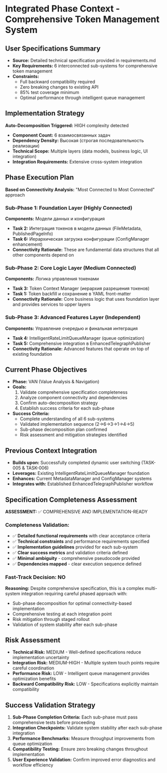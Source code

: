 # Integrated Phase Context - Comprehensive Token Management System

## User Specifications Summary
- **Source:** Detailed technical specification provided in requirements.md
- **Key Requirements:** 6 interconnected sub-systems for comprehensive token management
- **Constraints:** 
  - Full backward compatibility required
  - Zero breaking changes to existing API
  - 85% test coverage minimum
  - Optimal performance through intelligent queue management

## Implementation Strategy
**Auto-Decomposition Triggered:** HIGH complexity detected
- **Component Count:** 6 взаимосвязанных задач  
- **Dependency Density:** Высокая (строгая последовательность реализации)
- **Technical Scope:** Multiple layers (data models, business logic, UI integration)
- **Integration Requirements:** Extensive cross-system integration

## Phase Execution Plan
**Based on Connectivity Analysis:** "Most Connected to Most Connected" approach

### Sub-Phase 1: Foundation Layer (Highly Connected)
**Components:** Модели данных и конфигурация
- **Task 2:** Интеграция токенов в модели данных (FileMetadata, PublishedPageInfo)
- **Task 6:** Иерархическая загрузка конфигурации (ConfigManager enhancement)
- **Connectivity Rationale:** These are fundamental data structures that all other components depend on

### Sub-Phase 2: Core Logic Layer (Medium Connected)  
**Components:** Логика управления токенами
- **Task 3:** Token Context Manager (иерархия разрешения токенов)
- **Task 1:** Token backfill и сохранение в YAML front-matter
- **Connectivity Rationale:** Core business logic that uses foundation layer and provides services to upper layers

### Sub-Phase 3: Advanced Features Layer (Independent)
**Components:** Управление очередью и финальная интеграция
- **Task 4:** IntelligentRateLimitQueueManager (queue optimization)
- **Task 5:** Comprehensive integration в EnhancedTelegraphPublisher
- **Connectivity Rationale:** Advanced features that operate on top of existing foundation

## Current Phase Objectives
- **Phase:** VAN (Value Analysis & Navigation)
- **Goals:** 
  1. Validate comprehensive specification completeness
  2. Analyze component connectivity and dependencies
  3. Confirm auto-decomposition strategy
  4. Establish success criteria for each sub-phase
- **Success Criteria:** 
  - Complete understanding of all 6 sub-systems
  - Validated implementation sequence (2→6→3→1→4→5)
  - Sub-phase decomposition plan confirmed
  - Risk assessment and mitigation strategies identified

## Previous Context Integration
- **Builds upon:** Successfully completed dynamic user switching (TASK-005 & TASK-006)
- **Leverages:** Existing IntelligentRateLimitQueueManager foundation
- **Enhances:** Current MetadataManager and ConfigManager systems
- **Integrates with:** Established EnhancedTelegraphPublisher workflow

## Specification Completeness Assessment
**ASSESSMENT:** ✅ COMPREHENSIVE AND IMPLEMENTATION-READY

### Completeness Validation:
- ✅ **Detailed functional requirements** with clear acceptance criteria
- ✅ **Technical constraints** and performance requirements specified
- ✅ **Implementation guidelines** provided for each sub-system
- ✅ **Clear success metrics** and validation criteria defined
- ✅ **Minimal ambiguity** - comprehensive pseudocode provided
- ✅ **Dependencies mapped** - clear execution sequence defined

### Fast-Track Decision: NO
**Reasoning:** Despite comprehensive specification, this is a complex multi-system integration requiring careful phased approach with:
- Sub-phase decomposition for optimal connectivity-based implementation
- Comprehensive testing at each integration point
- Risk mitigation through staged rollout
- Validation of system stability after each sub-phase

## Risk Assessment
- **Technical Risk:** MEDIUM - Well-defined specifications reduce implementation uncertainty
- **Integration Risk:** MEDIUM-HIGH - Multiple system touch points require careful coordination  
- **Performance Risk:** LOW - Intelligent queue management provides optimization benefits
- **Backward Compatibility Risk:** LOW - Specifications explicitly maintain compatibility

## Success Validation Strategy
1. **Sub-Phase Completion Criteria:** Each sub-phase must pass comprehensive tests before proceeding
2. **Integration Checkpoints:** Validate system stability after each sub-phase integration
3. **Performance Benchmarks:** Measure throughput improvements from queue optimization
4. **Compatibility Testing:** Ensure zero breaking changes throughout implementation
5. **User Experience Validation:** Confirm improved error diagnostics and workflow efficiency 